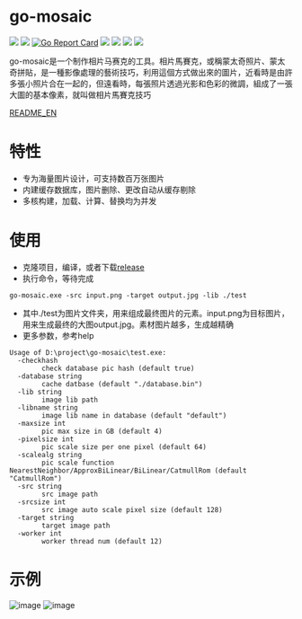 # go-mosaic

[<img src="https://img.shields.io/github/license/esrrhs/go-mosaic">](https://github.com/esrrhs/go-mosaic)
[<img src="https://img.shields.io/github/languages/top/esrrhs/go-mosaic">](https://github.com/esrrhs/go-mosaic)
[![Go Report Card](https://goreportcard.com/badge/github.com/esrrhs/go-mosaic)](https://goreportcard.com/report/github.com/esrrhs/go-mosaic)
[<img src="https://img.shields.io/github/v/release/esrrhs/go-mosaic">](https://github.com/esrrhs/go-mosaic/releases)
[<img src="https://img.shields.io/github/downloads/esrrhs/go-mosaic/total">](https://github.com/esrrhs/go-mosaic/releases)
[<img src="https://img.shields.io/docker/pulls/esrrhs/go-mosaic">](https://hub.docker.com/repository/docker/esrrhs/go-mosaic)
[<img src="https://img.shields.io/github/workflow/status/esrrhs/go-mosaic/Go">](https://github.com/esrrhs/go-mosaic/actions)

go-mosaic是一个制作相片马赛克的工具。相片馬賽克，或稱蒙太奇照片、蒙太奇拼貼，是一種影像處理的藝術技巧，利用這個方式做出來的圖片，近看時是由許多張小照片合在一起的，但遠看時，每張照片透過光影和色彩的微調，組成了一張大圖的基本像素，就叫做相片馬賽克技巧

[README_EN](./README_EN.md)

# 特性
* 专为海量图片设计，可支持数百万张图片
* 内建缓存数据库，图片删除、更改自动从缓存剔除
* 多核构建，加载、计算、替换均为并发

# 使用
* 克隆项目，编译，或者下载[release](https://github.com/esrrhs/go-mosaic/releases)
* 执行命令，等待完成
```
go-mosaic.exe -src input.png -target output.jpg -lib ./test
```
* 其中./test为图片文件夹，用来组成最终图片的元素。input.png为目标图片，用来生成最终的大图output.jpg。素材图片越多，生成越精确
* 更多参数，参考help
```
Usage of D:\project\go-mosaic\test.exe:
  -checkhash
    	check database pic hash (default true)
  -database string
    	cache datbase (default "./database.bin")
  -lib string
    	image lib path
  -libname string
    	image lib name in database (default "default")
  -maxsize int
    	pic max size in GB (default 4)
  -pixelsize int
    	pic scale size per one pixel (default 64)
  -scalealg string
    	pic scale function NearestNeighbor/ApproxBiLinear/BiLinear/CatmullRom (default "CatmullRom")
  -src string
    	src image path
  -srcsize int
    	src image auto scale pixel size (default 128)
  -target string
    	target image path
  -worker int
    	worker thread num (default 12)
```

# 示例
![image](input.png)
![image](smalloutput.png)


